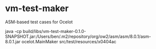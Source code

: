 # vm-test-maker
ASM-based test cases for Ocelot

java -cp build/libs/vm-test-maker-0.1.0-SNAPSHOT.jar:/Users/ben/.m2/repository/org/ow2/asm/asm/8.0.1/asm-8.0.1.jar ocelot.MainMaker src/test/resources/x0404ac